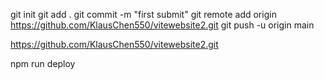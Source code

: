 git init
git add .
git commit -m "first submit"
git remote add origin https://github.com/KlausChen550/vitewebsite2.git
git push -u origin main

https://github.com/KlausChen550/vitewebsite2.git

npm run deploy
